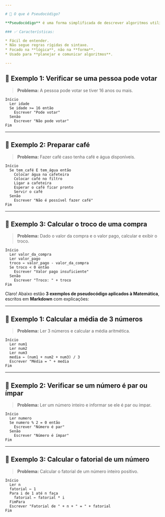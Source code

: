 ```yaml
---

# 📘 O que é Pseudocódigo?

**Pseudocódigo** é uma forma simplificada de descrever algoritmos utilizando linguagem natural estruturada. Ele serve como um rascunho lógico antes da implementação em uma linguagem de programação real.

### ✅ Características:

* Fácil de entender.
* Não segue regras rígidas de sintaxe.
* Focado na **lógica**, não na **forma**.
* Usado para **planejar e comunicar algoritmos**.

---
```


## 📌 Exemplo 1: Verificar se uma pessoa pode votar

> **Problema:** A pessoa pode votar se tiver 16 anos ou mais.

```pseudocodigo
Início
  Ler idade
  Se idade >= 16 então
    Escrever "Pode votar"
  Senão
    Escrever "Não pode votar"
Fim
```

---

## 📌 Exemplo 2: Preparar café

> **Problema:** Fazer café caso tenha café e água disponíveis.

```pseudocodigo
Início
  Se tem_café E tem_água então
    Colocar água na cafeteira
    Colocar café no filtro
    Ligar a cafeteira
    Esperar o café ficar pronto
    Servir o café
  Senão
    Escrever "Não é possível fazer café"
Fim
```

---

## 📌 Exemplo 3: Calcular o troco de uma compra

> **Problema:** Dado o valor da compra e o valor pago, calcular e exibir o troco.

```pseudocodigo
Início
  Ler valor_da_compra
  Ler valor_pago
  troco ← valor_pago - valor_da_compra
  Se troco < 0 então
    Escrever "Valor pago insuficiente"
  Senão
    Escrever "Troco: " + troco
Fim
```
Claro! Abaixo estão **3 exemplos de pseudocódigo aplicados à Matemática**, escritos em **Markdown** com explicações:

---

## 📌 Exemplo 1: Calcular a média de 3 números

> **Problema:** Ler 3 números e calcular a média aritmética.

```pseudocodigo
Início
  Ler num1
  Ler num2
  Ler num3
  media ← (num1 + num2 + num3) / 3
  Escrever "Média = " + media
Fim
```

---

## 📌 Exemplo 2: Verificar se um número é par ou ímpar

> **Problema:** Ler um número inteiro e informar se ele é par ou ímpar.

```pseudocodigo
Início
  Ler numero
  Se numero % 2 = 0 então
    Escrever "Número é par"
  Senão
    Escrever "Número é ímpar"
Fim
```

---

## 📌 Exemplo 3: Calcular o fatorial de um número

> **Problema:** Calcular o fatorial de um número inteiro positivo.

```pseudocodigo
Início
  Ler n
  fatorial ← 1
  Para i de 1 até n faça
    fatorial ← fatorial * i
  FimPara
  Escrever "Fatorial de " + n + " = " + fatorial
Fim
```


